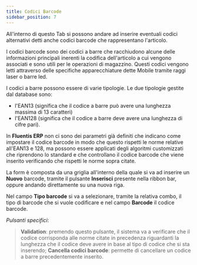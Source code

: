 ```yaml
---
title: Codici Barcode
sidebar_position: 7
---
```


All'interno di questo Tab si possono andare ad inserire eventuali codici alternativi detti anche codici barcode che rappresentano l'articolo.

I codici barcode sono dei codici a barre che racchiudono alcune delle informazioni principali inerenti la codifica dell'articolo a cui vengono associati e sono utili per le operazioni di magazzino. Questi codici vengono letti attraverso delle specifiche apparecchiature dette Mobile tramite raggi laser o barre led.

I codici a barre possono essere di varie tipologie. 
Le due tipologie gestite dal database sono:
- l'EAN13 (significa che il codice a barre può avere una lunghezza massima di 13 caratteri)     
- l'EAN128 (significa che il codice a barre deve avere una lunghezza di cifre pari).

In **Fluentis ERP** non ci sono dei parametri già definiti che indicano come impostare il codice barcode in modo che questo rispetti le norme relative all'EAN13 e 128, ma possono essere applicati degli algoritmi customizzati che riprendono lo standard e che controllano il codice barcode che viene inserito verificando che rispetti le norme sopra citate.

La form è composta da una griglia all'interno della quale si va ad inserire un **Nuovo** barcode, tramite il pulsante **Inserisci** presente nella ribbon bar, oppure andando direttamente su una nuova riga.

Nel campo **Tipo barcode** si va a selezionare, tramite la relativa combo, il tipo di barcode che si vuole codificare e nel campo **Barcode** il codice barcode.

*Pulsanti specifici*:

> **Validation**: premendo questo pulsante, il sistema va a verificare che il codice corrisponda alle norme citate in precedenza riguardanti la lunghezza che il codice deve avere in base al tipo di codice che si sta inserendo;
> **Cancella codici barcode**: permette di cancellare un codice a barre precedentemente inserito.
